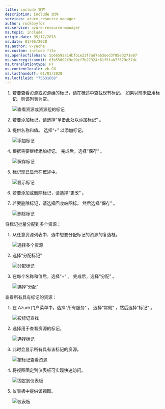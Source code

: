 ```yaml
---
title: include 文件
description: include 文件
services: azure-resource-manager
author: rockboyfor
ms.service: azure-resource-manager
ms.topic: include
origin.date: 05/17/2018
ms.date: 01/06/2020
ms.author: v-yeche
ms.custom: include file
ms.openlocfilehash: 5b66592a14bfb1e23f7ad7a63ded3f85e3271e87
ms.sourcegitcommit: 6fb55092f9e99cf7b27324c61f5fab7f579c37dc
ms.translationtype: HT
ms.contentlocale: zh-CN
ms.lasthandoff: 01/03/2020
ms.locfileid: "75631668"
---
```

1. 若要查看资源或资源组的标记，请在概述中查找现有标记。 如果以前未应用标记，则该列表为空。

    ![查看资源或资源组的标记](./media/resource-manager-tag-resources/view-tags.png)
1. 若要添加标记，请选择“单击此处以添加标记”  。

1. 提供名称和值。 选择“+”  以添加标记。

    ![添加标记](./media/resource-manager-tag-resources/add-tag.png)
1. 根据需要继续添加标记。 完成后，选择“保存”  。

    ![保存标记](./media/resource-manager-tag-resources/save-tags.png)
1. 标记现已显示在概述中。

    ![显示标记](./media/resource-manager-tag-resources/view-new-tags.png)
1. 若要添加或删除标记，请选择“更改”  。

1. 若要删除标记，请选择回收站图标。 然后选择“保存”  。

    ![删除标记](./media/resource-manager-tag-resources/delete-tag.png)

将标记批量分配到多个资源：

1. 从任意资源列表中，选中想要分配标记的资源的复选框。

    ![选择多个资源](./media/resource-manager-tag-resources/select-multiple-resources.png)

1. 选择“分配标记” 

    ![分配标记](./media/resource-manager-tag-resources/assign-tags.png)

1. 在每个名称和值后，选择“+”  。 完成后，选择“分配”  。

    ![选择“分配”](./media/resource-manager-tag-resources/select-assign.png)

查看所有具有标记的资源：

1. 在 Azure 门户菜单中，选择“所有服务”  。 选择“常规”  ，然后选择“标记”  。

    ![按标记查找](./media/resource-manager-tag-resources/find-tags-general.png)

1. 选择用于查看资源的标记。

    ![选择标记](./media/resource-manager-tag-resources/select-tag.png)

1. 此时会显示所有具有该标记的资源。

    ![按标记查看资源](./media/resource-manager-tag-resources/view-resources-by-tag.png)

1. 将视图固定到仪表板可实现快速访问。

    ![固定到仪表板](./media/resource-manager-tag-resources/pin-to-dashboard.png)

1. 仪表板中提供该视图。

    ![仪表板](./media/resource-manager-tag-resources/dashboard-with-view.png)

<!-- Update_Description: update meta properties, wording update, update link -->

